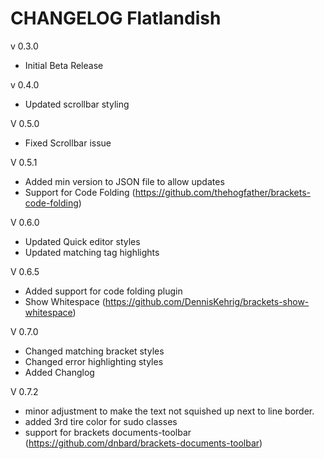 # CHANGELOG Flatlandish

v 0.3.0

* Initial Beta Release


v 0.4.0

* Updated scrollbar styling


V 0.5.0

* Fixed Scrollbar issue

V 0.5.1

* Added min version to JSON file to allow updates
* Support for Code Folding (https://github.com/thehogfather/brackets-code-folding)

V 0.6.0

* Updated Quick editor styles
* Updated matching tag highlights

V 0.6.5

* Added support for code folding plugin
* Show Whitespace (https://github.com/DennisKehrig/brackets-show-whitespace)

V 0.7.0

* Changed matching bracket styles
* Changed error highlighting styles
* Added Changlog

V 0.7.2

* minor adjustment to make the text not squished up next to line border.
* added 3rd tire color for sudo classes
* support for brackets documents-toolbar (https://github.com/dnbard/brackets-documents-toolbar)

